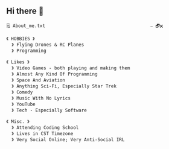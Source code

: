 ## Hi there 👋
`🗒 About_me.txt                                       ⎯ 🗗🗙`

```
《 HOBBIES 》
  》 Flying Drones & RC Planes 
  》 Programming

《 Likes 》
  》 Video Games - both playing and making them
  》 Almost Any Kind Of Programming
  》 Space And Aviation
  》 Anything Sci-Fi, Especially Star Trek
  》 Comedy
  》 Music With No Lyrics
  》 YouTube
  》 Tech - Especially Software
  
《 Misc. 》
  》 Attending Coding School
  》 Lives in CST Timezone 
  》 Very Social Online; Very Anti-Social IRL

```
<!--
**Zytronium/Zytronium** is a ✨ _special_ ✨ repository because its `README.md` (this file) appears on your GitHub profile.

Here are some ideas to get you started:

- 🔭 I’m currently working on ...
- 🌱 I’m currently learning ...
- 👯 I’m looking to collaborate on ...
- 🤔 I’m looking for help with ...
- 💬 Ask me about ...
- 📫 How to reach me: ...
- 😄 Pronouns: ...
- ⚡ Fun fact: ...
-->
